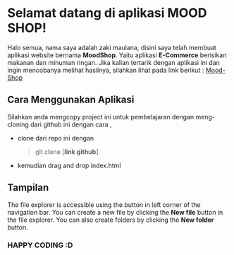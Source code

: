 # Selamat datang di aplikasi MOOD SHOP!

Halo semua, nama saya adalah zaki maulana, disini saya telah membuat aplikasi website bernama **MoodShop**. Yaitu aplikasi **E-Commerce** berisikan makanan dan minuman ringan. Jika kalian tertarik dengan aplikasi ini dan ingin mencobanya melihat hasilnya, silahkan lihat pada link berikut : [Mood-Shop](https://dazzling-hugle-4efb2e.netlify.app/)

## Cara Menggunakan Aplikasi

Silahkan anda mengcopy project ini untuk pembelajaran dengan meng-cloning dari github ini dengan cara , 
- clone dari repo ini dengan
  > git clone [**link github**].
 - kemudian drag and drop index.html 

## Tampilan

The file explorer is accessible using the button in left corner of the navigation bar. You can create a new file by clicking the **New file** button in the file explorer. You can also create folders by clicking the **New folder** button.


### HAPPY CODING :D
